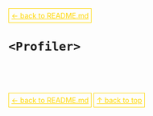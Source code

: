 <a href='../../README.md' id='top' style='border: 1px solid gold; padding: 5px; color: gold'>← back to README.md</a>

# `<Profiler>`

<br/>
<br/>
<br/>

<a href='../../README.md' id='top' style='border: 1px solid gold; padding: 5px; color: gold'>← back to README.md</a>
<a href='#top' style='border: 1px solid gold; padding: 5px; color: gold'>↑ back to top</a>
